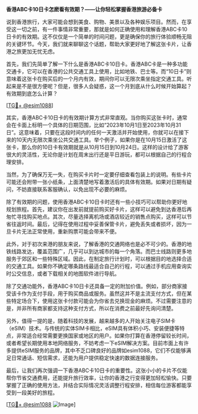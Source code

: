 **香港ABC卡10日卡怎麽看有效期？——让你轻松掌握香港旅游必备卡**

说到香港旅行，大家可能会想到美食、购物、美景以及各种娱乐项目。然而，在享受这一切之前，有一件事情非常重要，那就是如何正确使用和理解香港ABC卡10日卡的有效期。这不仅仅是一个简单的时间问题，更是确保你的旅行体验顺畅无阻的关键环节。今天，我们就来聊聊这个话题，帮助大家更好地了解这张卡片，让香港之旅更加无忧无虑。

首先，我们先简单了解一下什么是香港ABC卡10日卡。香港ABC卡是一种多功能交通卡，它可以在香港的公共交通工具上使用，比如地铁、巴士等。而“10日卡”则意味着这张卡在购买后的一个月内有效，期间你可以无限次乘坐指定交通工具。听起来是不是很方便呢？但是，很多人会疑惑，这一个月到底从什么时候开始算起？有效期到底怎么计算？

[[TG💪+ @esim1088](https://t.me/s/esim1088)]

其实，香港ABC卡10日卡的有效期计算方式非常直观。当你购买这张卡时，通常会在卡面上标明一个具体的日期范围，比如“2023年10月1日至2023年10月31日”。这意味着，只要在这段时间内的任何一天激活并开始使用，你就可以在接下来的10天内无限次乘坐公共交通工具。举个例子，如果你是在10月15日激活了这张卡，那么你的10日卡有效期就是从10月15日到10月24日。这样的设计给了游客很大的灵活性，无论你是计划在周末出行还是平日游玩，都可以根据自己的行程合理安排。

当然，为了确保万无一失，在购买卡片时一定要仔细查看包装上的说明。有些卡片可能还会附带一张小纸条，上面清楚地写着激活后的具体有效期。如果对日期有疑问，不妨直接联系客服确认，以免出现不必要的麻烦。

除了有效期的问题，使用香港ABC卡10日卡时还有一些小技巧可以帮助你更好地规划旅程。首先，建议你在出发前就提前购买好卡片，这样可以避免到达香港后再匆忙寻找购买地点。其次，尽量选择离机场或酒店较近的销售点购买，这样可以节省往返时间。最后，记得在使用过程中妥善保管卡片，避免丢失或者损坏，因为一旦卡片无法正常使用，重新购票可能会带来不便。

此外，对于初次来港的朋友来说，了解香港的交通网络也是必不可少的。香港的地铁线路发达，覆盖范围广，几乎可以到达城市的每一个角落。而巴士线路则更多地服务于郊区和一些特殊区域。因此，在制定旅行计划时，可以根据目的地选择合适的交通工具。如果你不确定哪条路线最适合自己的行程，可以通过手机应用查询实时公交信息，或者下载相关的地图软件进行导航。

除了交通功能外，香港ABC卡10日卡还具备一定的附加价值。例如，部分商家接受该卡作为支付手段，用于购买商品或服务。虽然这并不是主流支付方式，但在某些特定场合下，使用这张卡付款可能会为你省去兑换现金的麻烦。不过需要注意的是，并非所有商家都支持这种支付方式，所以在消费之前最好先询问清楚。

另外，值得一提的是，随着科技的发展，越来越多的人开始关注电子SIM卡（eSIM）技术。与传统的实体SIM卡相比，eSIM具有体积小巧、安装便捷等特点，非常适合经常需要更换国家或地区的用户。如果你打算在香港停留较长时间，或者希望长期使用本地网络服务，不妨考虑一下eSIM解决方案。目前市面上有许多提供eSIM服务的品牌，其中不乏口碑良好的品牌如esim1088，它们不仅能够满足日常通话、短信需求，还能为用户提供稳定快速的数据连接服务。

最后，让我们再次强调一下香港ABC卡10日卡的重要性。这张小小的卡片不仅能帮你节省交通费用，还能提升旅行效率，让你的香港之行变得更加轻松愉快。只要掌握了正确的使用方法，并结合实际情况灵活调整行程安排，相信每位游客都能享受到一段美好的旅程。

[[TG💪+ @esim1088](https://t.me/s/esim1088) ![Image](https://i.postimg.cc/4NQfJmqS/Snipaste-2025-05-13-00-14-12.png)]